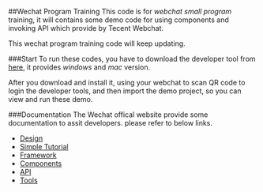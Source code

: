 ##Wechat Program Training
This code is for *webchat small program* training,  it will contains some demo code for using components and invoking API which provide by Tecent Webchat.

This wechat program training code will keep updating.

###Start
To run these codes, you have to download the developer tool from [here](https://mp.weixin.qq.com/debug/wxadoc/dev/devtools/download.html?t=1474644089434),  it provides *windows* and *mac* version.


After you download and install it, using your webchat to scan QR code to login the developer tools, and then import the demo project, so you can view and run these demo.

###Documentation
The Wechat offical website provide some documentation to assit developers. please refer to below links.

* [Design](https://mp.weixin.qq.com/debug/wxadoc/design/index.html)
* [Simple Tutorial](https://mp.weixin.qq.com/debug/wxadoc/dev/?t=1474644089807)
* [Framework](https://mp.weixin.qq.com/debug/wxadoc/dev/framework/MINA.html?t=1474644083132)
* [Components](https://mp.weixin.qq.com/debug/wxadoc/dev/component/?t=1474644089682)
* [API](https://mp.weixin.qq.com/debug/wxadoc/dev/api/?t=1474644087418)
* [Tools](https://mp.weixin.qq.com/debug/wxadoc/dev/devtools/devtools.html?t=1474644084689)
